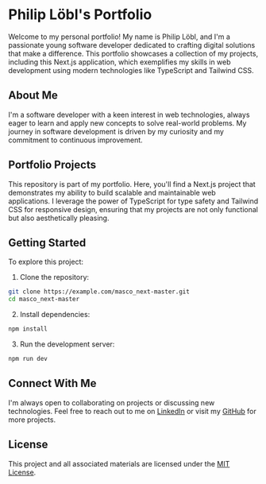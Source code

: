 # Philip Löbl's Portfolio

Welcome to my personal portfolio! My name is Philip Löbl, and I'm a passionate young software developer dedicated to crafting digital solutions that make a difference. This portfolio showcases a collection of my projects, including this Next.js application, which exemplifies my skills in web development using modern technologies like TypeScript and Tailwind CSS.

## About Me

I'm a software developer with a keen interest in web technologies, always eager to learn and apply new concepts to solve real-world problems. My journey in software development is driven by my curiosity and my commitment to continuous improvement.

## Portfolio Projects

This repository is part of my portfolio. Here, you'll find a Next.js project that demonstrates my ability to build scalable and maintainable web applications. I leverage the power of TypeScript for type safety and Tailwind CSS for responsive design, ensuring that my projects are not only functional but also aesthetically pleasing.

## Getting Started

To explore this project:

1. Clone the repository:

```bash
git clone https://example.com/masco_next-master.git
cd masco_next-master
```

2. Install dependencies:

```bash
npm install
```

3. Run the development server:

```bash
npm run dev
```

## Connect With Me

I'm always open to collaborating on projects or discussing new technologies. Feel free to reach out to me on [LinkedIn](https://linkedin.com/in/philip-löbl) or visit my [GitHub](https://github.com/philip-loebl) for more projects.

## License

This project and all associated materials are licensed under the [MIT License](https://choosealicense.com/licenses/mit/).
